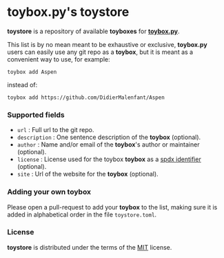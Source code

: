 # toybox.py's toystore

**toystore** is a repository of available **toyboxes** for [**toybox.py**](https://toyboxpy.io).

This list is by no mean meant to be exhaustive or exclusive, **toybox.py** users can easily use any git repo as a **toybox**, but it is meant as a convenient way to use, for example:

```console
toybox add Aspen
```

instead of:

```console
toybox add https://github.com/DidierMalenfant/Aspen
```

### Supported fields

- `url` : Full url to the git repo.
- `description` : One sentence description of the **toybox** (optional).
- `author` : Name and/or email of the **toybox**'s author or maintainer (optional).
- `license` : License used for the toybox **toybox** as a [spdx identifier](https://spdx.org/licenses/) (optional).
- `site` : Url of the website for the **toybox** (optional).

### Adding your own toybox

Please open a pull-request to add your **toybox** to the list, making sure it is added in alphabetical order in the file `toystore.toml`.

### License

**toystore** is distributed under the terms of the [MIT](https://spdx.org/licenses/MIT.html) license.
